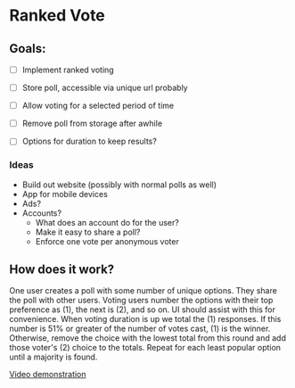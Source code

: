 # Ranked Vote

## Goals:
- [ ] Implement ranked voting
- [ ] Store poll, accessible via unique url probably
- [ ] Allow voting for a selected period of time
- [ ] Remove poll from storage after awhile
- [ ] Options for duration to keep results?


### Ideas
- Build out website (possibly with normal polls as well)
- App for mobile devices
- Ads?
- Accounts?
    - What does an account do for the user?
    - Make it easy to share a poll?
    - Enforce one vote per anonymous voter


## How does it work?
One user creates a poll with some number of unique options. They share the poll with other users.
Voting users number the options with their top preference as (1), the next is (2), and so on. UI should assist with this for convenience.
When voting duration is up we total the (1) responses. If this number is 51% or greater of the number of votes cast, (1) is the winner. Otherwise, remove the choice with the lowest total from this round and add those voter's (2) choice to the totals. Repeat for each least popular option until a majority is found.

[Video demonstration](https://www.youtube.com/watch?v=oHRPMJmzBBw)